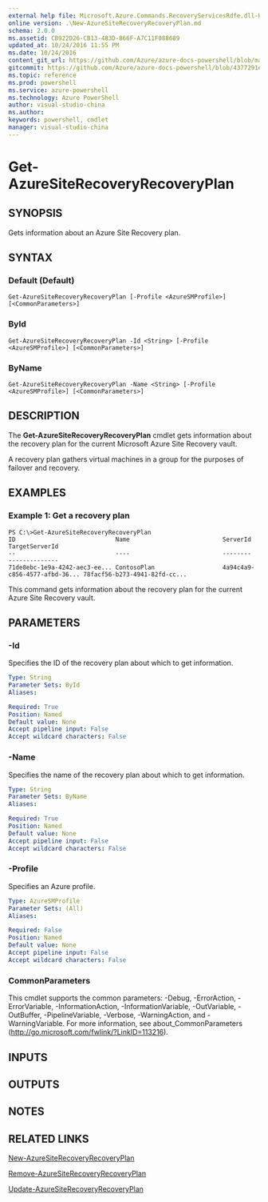 ```yaml
---
external help file: Microsoft.Azure.Commands.RecoveryServicesRdfe.dll-Help.xml
online version: .\New-AzureSiteRecoveryRecoveryPlan.md
schema: 2.0.0
ms.assetid: CB922D26-CB13-483D-866F-A7C11F088689
updated_at: 10/24/2016 11:55 PM
ms.date: 10/24/2016
content_git_url: https://github.com/Azure/azure-docs-powershell/blob/master/azureps-cmdlets-docs/ServiceManagement/Azure.SiteRecovery/v2.1.0/Get-AzureSiteRecoveryRecoveryPlan.md
gitcommit: https://github.com/Azure/azure-docs-powershell/blob/4377291ee360e58e2c1c5d644155daf6a0279055/azureps-cmdlets-docs/ServiceManagement/Azure.SiteRecovery/v2.1.0/Get-AzureSiteRecoveryRecoveryPlan.md
ms.topic: reference
ms.prod: powershell
ms.service: azure-powershell
ms.technology: Azure PowerShell
author: visual-studio-china
ms.author: 
keywords: powershell, cmdlet
manager: visual-studio-china
---
```


# Get-AzureSiteRecoveryRecoveryPlan

## SYNOPSIS
Gets information about an Azure Site Recovery plan.

## SYNTAX

### Default (Default)
```
Get-AzureSiteRecoveryRecoveryPlan [-Profile <AzureSMProfile>] [<CommonParameters>]
```

### ById
```
Get-AzureSiteRecoveryRecoveryPlan -Id <String> [-Profile <AzureSMProfile>] [<CommonParameters>]
```

### ByName
```
Get-AzureSiteRecoveryRecoveryPlan -Name <String> [-Profile <AzureSMProfile>] [<CommonParameters>]
```

## DESCRIPTION
The **Get-AzureSiteRecoveryRecoveryPlan** cmdlet gets information about the recovery plan for the current Microsoft Azure Site Recovery vault.

A recovery plan gathers virtual machines in a group for the purposes of failover and recovery.

## EXAMPLES

### Example 1: Get a recovery plan
```
PS C:\>Get-AzureSiteRecoveryRecoveryPlan
ID                            Name                          ServerId                      TargetServerId
--                            ----                          --------                      --------------
71de8ebc-1e9a-4242-aec3-ee... ContosoPlan                   4a94c4a9-c856-4577-afbd-36... 78facf56-b273-4941-82fd-cc...
```

This command gets information about the recovery plan for the current Azure Site Recovery vault.

## PARAMETERS

### -Id
Specifies the ID of the recovery plan about which to get information.

```yaml
Type: String
Parameter Sets: ById
Aliases: 

Required: True
Position: Named
Default value: None
Accept pipeline input: False
Accept wildcard characters: False
```

### -Name
Specifies the name of the recovery plan about which to get information.

```yaml
Type: String
Parameter Sets: ByName
Aliases: 

Required: True
Position: Named
Default value: None
Accept pipeline input: False
Accept wildcard characters: False
```

### -Profile
Specifies an Azure profile.

```yaml
Type: AzureSMProfile
Parameter Sets: (All)
Aliases: 

Required: False
Position: Named
Default value: None
Accept pipeline input: False
Accept wildcard characters: False
```

### CommonParameters
This cmdlet supports the common parameters: -Debug, -ErrorAction, -ErrorVariable, -InformationAction, -InformationVariable, -OutVariable, -OutBuffer, -PipelineVariable, -Verbose, -WarningAction, and -WarningVariable. For more information, see about_CommonParameters (http://go.microsoft.com/fwlink/?LinkID=113216).

## INPUTS

## OUTPUTS

## NOTES

## RELATED LINKS

[New-AzureSiteRecoveryRecoveryPlan](xref:ServiceManagement/Azure.SiteRecovery/v2.1.0/New-AzureSiteRecoveryRecoveryPlan.md)

[Remove-AzureSiteRecoveryRecoveryPlan](xref:ServiceManagement/Azure.SiteRecovery/v2.1.0/Remove-AzureSiteRecoveryRecoveryPlan.md)

[Update-AzureSiteRecoveryRecoveryPlan](xref:ServiceManagement/Azure.SiteRecovery/v2.1.0/Update-AzureSiteRecoveryRecoveryPlan.md)


